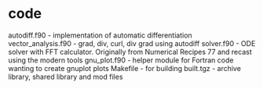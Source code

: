 # code
autodiff.f90  - implementation of automatic differentiation
vector_analysis.f90 - grad, div, curl, div grad using autodiff
solver.f90  - ODE solver with FFT calculator. Originally from Numerical Recipes 77 and recast using the modern tools
gnu_plot.f90  - helper module for Fortran code wanting to create gnuplot plots
Makefile  - for building
built.tgz  - archive library, shared library and mod files
